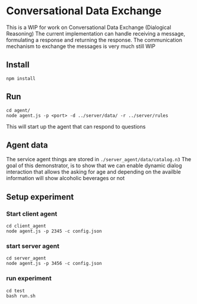# Conversational Data Exchange

This is a WIP for work on Conversational Data Exchange (Dialogical Reasoning)
The current implementation can handle receiving a message, formulating a response and returning the response.
The communication mechanism to exchange the messages is very much still WIP

## Install

```
npm install
```

## Run

```
cd agent/
node agent.js -p <port> -d ../server/data/ -r ../server/rules
```
This will start up the agent that can respond to questions

## Agent data
The service agent things are stored in `./server_agent/data/catalog.n3`
The goal of this demonstrator, is to show that we can enable dynamic dialog interaction
that allows the asking for age and depending on the availble information will show alcoholic beverages or not

## Setup experiment

### Start client agent
```
cd client_agent
node agent.js -p 2345 -c config.json
```

### start server agent
```
cd server_agent
node agent.js -p 3456 -c config.json
```

### run experiment
```
cd test
bash run.sh
```